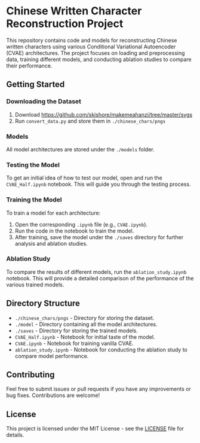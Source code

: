 # Chinese Written Character Reconstruction Project

This repository contains code and models for reconstructing Chinese written characters using various Conditional Variational Autoencoder (CVAE) architectures. The project focuses on loading and preprocessing data, training different models, and conducting ablation studies to compare their performance.

## Getting Started

### Downloading the Dataset
1. Download https://github.com/skishore/makemeahanzi/tree/master/svgs
2. Run `convert_data.py` and store them in `./chinese_chars/pngs`

### Models

All model architectures are stored under the `./models` folder.

### Testing the Model

To get an initial idea of how to test our model, open and run the `CVAE_Half.ipynb` notebook. This will guide you through the testing process.

### Training the Model

To train a model for each architecture:

1. Open the corresponding `.ipynb` file (e.g., `CVAE.ipynb`).
2. Run the code in the notebook to train the model.
3. After training, save the model under the `./saves` directory for further analysis and ablation studies.

### Ablation Study

To compare the results of different models, run the `ablation_study.ipynb` notebook. This will provide a detailed comparison of the performance of the various trained models.

## Directory Structure

- `./chinese_chars/pngs` - Directory for storing the dataset.
- `./model` - Directory containing all the model architectures.
- `./saves` - Directory for storing the trained models.
- `CVAE_Half.ipynb` - Notebook for initial taste of the model.
- `CVAE.ipynb` - Notebook for training vanilla CVAE.
- `ablation_study.ipynb` - Notebook for conducting the ablation study to compare model performance.

## Contributing

Feel free to submit issues or pull requests if you have any improvements or bug fixes. Contributions are welcome!

## License

This project is licensed under the MIT License - see the [LICENSE](LICENSE) file for details.

